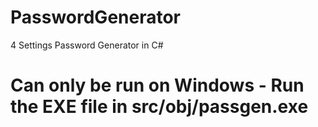 # PasswordGenerator
4 Settings Password Generator in C#

# Can only be run on Windows - Run the EXE file in src/obj/passgen.exe
